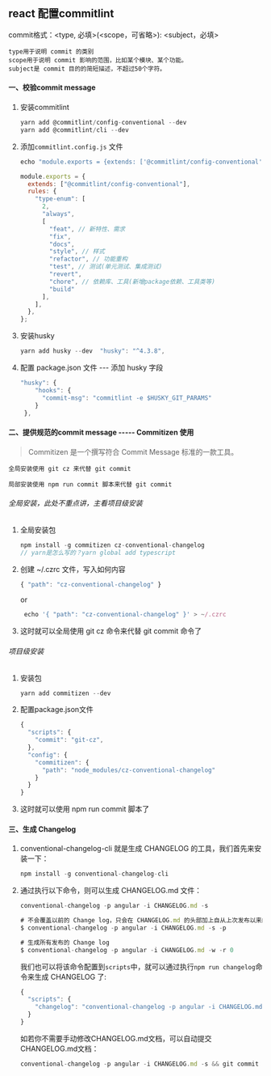 ## react 配置commitlint

commit格式：<type, 必填>(<scope，可省略>): <subject，必填>

```
type用于说明 commit 的类别
scope用于说明 commit 影响的范围，比如某个模块、某个功能。
subject是 commit 目的的简短描述，不超过50个字符。
```

#### 一、校验commit message

1. 安装commitlint

   ```js
   yarn add @commitlint/config-conventional --dev
   yarn add @commitlint/cli --dev
   ```

2. 添加`commitlint.config.js` 文件

   ```js
   echo "module.exports = {extends: ['@commitlint/config-conventional']}" > commitlint.config.js
   
   module.exports = {
     extends: ["@commitlint/config-conventional"],
     rules: {
       "type-enum": [
         2,
         "always",
         [
           "feat", // 新特性、需求
           "fix",
           "docs",
           "style", // 样式
           "refactor", // 功能重构
           "test", // 测试(单元测试、集成测试)
           "revert",
           "chore", // 依赖库、工具(新增package依赖、工具类等)
           "build"
         ],
       ],
     },
   };
   ```

3. 安装husky

   ```js
   yarn add husky --dev  "husky": "^4.3.8",
   ```

4. 配置 package.json 文件 --- 添加 husky 字段

   ```js
   "husky": {
       "hooks": {
         "commit-msg": "commitlint -e $HUSKY_GIT_PARAMS"
       }
    },
   ```

#### 二、提供规范的commit message   -----   Commitizen 使用

> Commitizen 是一个撰写符合 Commit Message 标准的一款工具。

```
全局安装使用 git cz 来代替 git commit

局部安装使用 npm run commit 脚本来代替 git commit
```

###### 全局安装，此处不重点讲，主看项目级安装

1. 全局安装包

   ```js
   npm install -g commitizen cz-conventional-changelog
   // yarn是怎么写的？yarn global add typescript
   ```

2. 创建 ~/.czrc 文件，写入如何内容

   ```js
   { "path": "cz-conventional-changelog" }
   ```

   or

   ```js
    echo '{ "path": "cz-conventional-changelog" }' > ~/.czrc
   ```

3. 这时就可以全局使用 git cz 命令来代替 git commit 命令了

###### 项目级安装

1. 安装包

   ```js
   yarn add commitizen --dev
   ```

2. 配置package.json文件

   ```js
   {
     "scripts": {
       "commit": "git-cz",
     },
     "config": {
       "commitizen": {
         "path": "node_modules/cz-conventional-changelog"
       }
     }
   }
   ```

3. 这时就可以使用 npm run commit 脚本了

#### 三、生成 Changelog

1. conventional-changelog-cli 就是生成 CHANGELOG 的工具，我们首先来安装一下：

   ```js
   npm install -g conventional-changelog-cli
   ```

2. 通过执行以下命令，则可以生成 CHANGELOG.md 文件：

   ```js
   conventional-changelog -p angular -i CHANGELOG.md -s
   
   # 不会覆盖以前的 Change log，只会在 CHANGELOG.md 的头部加上自从上次发布以来的变动
   $ conventional-changelog -p angular -i CHANGELOG.md -s -p 
   
   # 生成所有发布的 Change log
   $ conventional-changelog -p angular -i CHANGELOG.md -w -r 0
   ```

   我们也可以将该命令配置到`scripts`中，就可以通过执行`npm run changelog`命令来生成 CHANGELOG 了:

   ```js
   {
     "scripts": {
       "changelog": "conventional-changelog -p angular -i CHANGELOG.md -s"
     }
   }
   ```

   如若你不需要手动修改CHANGELOG.md文档，可以自动提交CHANGELOG.md文档：

   ```js
   conventional-changelog -p angular -i CHANGELOG.md -s && git commit -m "docs: 更改CHANGELOG.md"
   ```

   